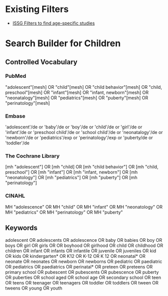 # Existing Filters

* [ISSG Filters to find age-specific studies](https://sites.google.com/a/york.ac.uk/issg-search-filters-resource/other-filters/age-filters-1)

# Search Builder for Children

## Controlled Vocabulary

### PubMed
"adolescent"[mesh] OR "child"[mesh] OR "child behavior"[mesh] OR "child, preschool"[mesh] OR "infant"[mesh] OR "infant, newborn"[mesh] OR "neonatalogy"[mesh] OR "pediatrics"[mesh] OR "puberty"[mesh]  OR "perinatology"[mesh]
### Embase
'adolescent'/de or 'baby'/de or 'boy'/de or 'child'/de or 'girl'/de or 'infant'/de or 'preschool child'/de or 'school child'/de or 'neonatalogy'/de or 'newborn'/de or 'pediatrics'/exp or 'perinatology'/exp  or 'puberty/de or 'toddler'/de
### The Cochrane Library
[mh "adolescent"] OR [mh "child] OR [mh "child behavior"] OR [mh "child, preschool"] OR [mh "infant"] OR [mh "infant, newborn"] OR [mh "neonatology"] OR [mh "pediatrics"] OR [mh "puberty"] OR [mh "perinatology"]
### CINAHL
MH "adolescence" OR MH "child" OR MH "infant" OR MH "neonatology" OR MH "pediatrics" OR MH "perinatology" OR MH "puberty"

## Keywords
adolescent OR adolescents OR adolescence OR baby OR babies OR boy OR boys OR girl OR girls OR OR boyhood OR girlhood OR child OR childhood OR children OR infant OR infants OR infantile OR juvenile OR juveniles OR kid OR kids OR kindergarten* OR K12 OR K-12 OR K 12 OR neonatal* OR neonate OR neonates OR newborn OR newborns OR pediatric OR paediatric OR pediatrics OR paediatrics OR perinatal* OR preteen OR preteens OR primary school OR pubescent OR pubescents OR pubescence OR puberty OR puberties OR school aged OR school age OR secondary school OR teen OR teens OR teenager OR teenagers OR toddler OR toddlers OR tween OR tweens OR young OR youth 
